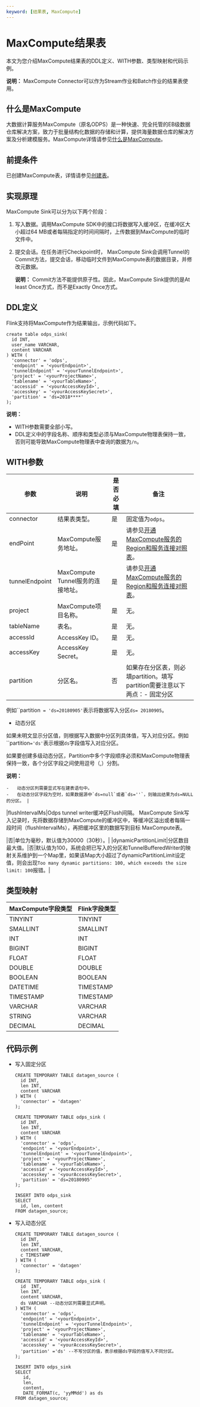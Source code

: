 ```yaml
---
keyword: [结果表, MaxCompute]
---
```


# MaxCompute结果表

本文为您介绍MaxCompute结果表的DDL定义、WITH参数、类型映射和代码示例。

**说明：** MaxCompute Connector可以作为Stream作业和Batch作业的结果表使用。

## 什么是MaxCompute

大数据计算服务MaxCompute（原名ODPS）是一种快速、完全托管的EB级数据仓库解决方案，致力于批量结构化数据的存储和计算，提供海量数据仓库的解决方案及分析建模服务。MaxCompute详情请参见[什么是MaxCompute](/cn.zh-CN/产品简介/什么是MaxCompute.md)。

## 前提条件

已创建MaxCompute表，详情请参见[创建表](/cn.zh-CN/快速入门/通过MaxCompute客户端使用MaxCompute/创建表.md)。

## 实现原理

MaxCompute Sink可以分为以下两个阶段：

1.  写入数据。调用MaxCompute SDK中的接口将数据写入缓冲区，在缓冲区大小超过64 MB或者每隔指定的时间间隔时，上传数据到MaxCompute的临时文件中。
2.  提交会话。在任务进行Checkpoint时， MaxCompute Sink会调用Tunnel的Commit方法，提交会话，移动临时文件到MaxCompute表的数据目录，并修改元数据。

    **说明：** Commit方法不能提供原子性。因此，MaxCompute Sink提供的是At least Once方式，而不是Exactly Once方式。


## DDL定义

Flink支持将MaxCompute作为结果输出，示例代码如下。

```
create table odps_sink(
  id INT,
  user_name VARCHAR,
  content VARCHAR
) WITH (
  'connector' = 'odps',
  'endpoint' = '<yourEndpoint>',
  'tunnelEndpoint' = '<yourTunnelEndpoint>',
  'project' = '<yourProjectName>',
  'tablename' = '<yourTableName>',
  'accessid' = '<yourAccessKeyId>',
  'accesskey' = '<yourAccessKeySecret>',
  'partition' = 'ds=2018****'
);
```

**说明：**

-   WITH参数需要全部小写。
-   DDL定义中的字段名称、顺序和类型必须与MaxCompute物理表保持一致，否则可能导致MaxCompute物理表中查询的数据为`/n`。

## WITH参数

|参数|说明|是否必填|备注|
|--|--|----|--|
|connector|结果表类型。|是|固定值为`odps`。|
|endPoint|MaxCompute服务地址。|是|请参见[开通MaxCompute服务的Region和服务连接对照表](/cn.zh-CN/准备工作/配置Endpoint.md)。|
|tunnelEndpoint|MaxCompute Tunnel服务的连接地址。|是|请参见[开通MaxCompute服务的Region和服务连接对照表](/cn.zh-CN/准备工作/配置Endpoint.md)。|
|project|MaxCompute项目名称。|是|无。|
|tableName|表名。|是|无。|
|accessId|AccessKey ID。|是|无。|
|accessKey|AccessKey Secret。|是|无。|
|partition|分区名。|否|如果存在分区表，则必填partition。填写partition需要注意以下两点：-   固定分区

例如``partition` = 'ds=20180905'`表示将数据写入分区`ds= 20180905`。

-   动态分区

如果未明文显示分区值，则根据写入数据中分区列具体值，写入对应分区。例如``partition`='ds'`表示根据`ds`字段值写入对应分区。

如果要创建多级动态分区，Partition中多个字段顺序必须和MaxCompute物理表保持一致，各个分区字段之间使用逗号（,）分割。

**说明：**

    -   动态分区列需要显式写在建表语句中。
    -   在动态分区字段为空时，如果数据源中`ds=null`或者`ds=''`，则输出结果为ds=NULL的分区。 |
|flushIntervalMs|Odps tunnel writer缓冲区Flush间隔。 MaxCompute Sink写入记录时，先将数据存储到MaxCompute的缓冲区中，等缓冲区溢出或者每隔一段时间（flushIntervalMs），再把缓冲区里的数据写到目标 MaxCompute表。

|否|单位为毫秒，默认值为30000（30秒）。|
|dynamicPartitionLimit|分区数目最大值。|否|默认值为100，系统会把已写入的分区和TunnelBufferedWriter的映射关系维护到一个Map里，如果该Map大小超过了dynamicPartitionLimit设定值，则会出现`Too many dynamic partitions: 100, which exceeds the size limit: 100`报错。|

## 类型映射

|MaxCompute字段类型|Flink字段类型|
|--------------|---------|
|TINYINT|TINYINT|
|SMALLINT|SMALLINT|
|INT|INT|
|BIGINT|BIGINT|
|FLOAT|FLOAT|
|DOUBLE|DOUBLE|
|BOOLEAN|BOOLEAN|
|DATETIME|TIMESTAMP|
|TIMESTAMP|TIMESTAMP|
|VARCHAR|VARCHAR|
|STRING|VARCHAR|
|DECIMAL|DECIMAL|

## 代码示例

-   写入固定分区

    ```
    CREATE TEMPORARY TABLE datagen_source (
      id INT,
      len INT,
      content VARCHAR
    ) WITH (
      'connector' = 'datagen'
    );
    
    CREATE TEMPORARY TABLE odps_sink (
      id INT,
      len INT,
      content VARCHAR
    ) WITH (
      'connector' = 'odps',
      'endpoint' = '<yourEndpoint>',
      'tunnelEndpoint' = '<yourTunnelEndpoint>',
      'project' = '<yourProjectName>',
      'tablename' = '<yourTableName>',
      'accessid' = '<yourAccessKeyId>',
      'accesskey' = '<yourAccessKeySecret>',
      'partition' = 'ds=20180905'
    );
    
    INSERT INTO odps_sink 
    SELECT 
      id, len, content 
    FROM datagen_source;
    ```

-   写入动态分区

    ```
    CREATE TEMPORARY TABLE datagen_source (
      id INT,
      len INT,
      content VARCHAR,
      c TIMESTAMP 
    ) WITH (
      'connector' = 'datagen'
    );
    
    CREATE TEMPORARY TABLE odps_sink (
      id  INT,
      len INT,
      content VARCHAR,
      ds VARCHAR --动态分区列需要显式声明。
    ) WITH (
      'connector' = 'odps',
      'endpoint' = '<yourEndpoint>',
      'tunnelEndpoint' = '<yourTunnelEndpoint>',
      'project' = '<yourProjectName>',
      'tablename' = '<yourTableName>',
      'accessid' = '<yourAccessKeyId>',
      'accesskey' = '<yourAccessKeySecret>',
      'partition' ='ds' --不写分区的值，表示根据ds字段的值写入不同分区。
    );
    
    INSERT INTO odps_sink 
    SELECT 
       id, 
       len, 
       content,
       DATE_FORMAT(c, 'yyMMdd') as ds
    FROM datagen_source;
    ```


